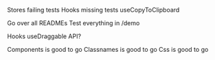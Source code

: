 Stores failing tests
Hooks missing tests
    useCopyToClipboard

Go over all READMEs
Test everything in /demo

Hooks
    useDraggable API?

Components is good to go
Classnames is good to go
Css is good to go